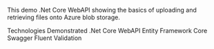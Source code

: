 This demo .Net Core WebAPI showing the basics of uploading and retrieving files onto Azure blob storage.

Technologies Demonstrated
.Net Core WebAPI
Entity Framework Core
Swagger
Fluent Validation
